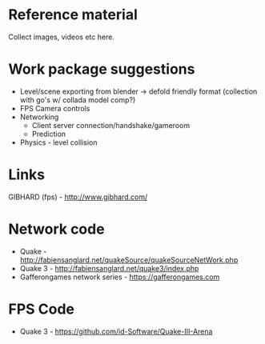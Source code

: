 # Reference material

Collect images, videos etc here.

# Work package suggestions

* Level/scene exporting from blender -> defold friendly format (collection with go's w/ collada model comp?)
* FPS Camera controls
* Networking
  * Client server connection/handshake/gameroom
  * Prediction
* Physics - level collision

# Links

GIBHARD (fps) - http://www.gibhard.com/

# Network code

* Quake   - http://fabiensanglard.net/quakeSource/quakeSourceNetWork.php
* Quake 3 - http://fabiensanglard.net/quake3/index.php
* Gafferongames network series - https://gafferongames.com

# FPS Code

* Quake 3 - https://github.com/id-Software/Quake-III-Arena